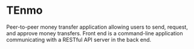 # TEnmo
Peer-to-peer money transfer application allowing users to send, request, and approve money transfers. Front end is a command-line application communicating with a RESTful API server in the back end.
